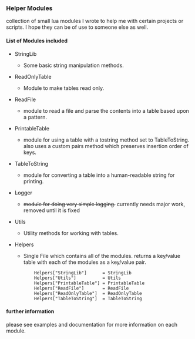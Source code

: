 ### Helper Modules  
collection of small lua modules I wrote to help me with certain projects or scripts. I hope they can be of use to someone else as well.  

#### List of Modules included 

 - StringLib  
   - Some basic string manipulation methods.  
   

 - ReadOnlyTable  
   - Module to make tables read only.  
   

 - ReadFile
   - module to read a file and parse the contents into a table based upon a pattern.  


 - PrintableTable
   - module for using a table with a tostring method set to TableToString. also uses a custom pairs method which preserves insertion order of keys.  


 - TableToString  
   - module for converting a table into a human-readable string for printing.  
   

 - ~~Logger~~
   - ~~module for doing very simple logging.~~  currently needs major work, removed until it is fixed  


 - Utils  
    - Utility methods for working with tables.  
    

 - Helpers  
    - Single File which contains all of the modules. returns a key/value table with each of the modules as a key/value pair.
        ```
            Helpers["StringLib"]      = StringLib
            Helpers["Utils"]          = Utils
            Helpers["PrintableTable"] = PrintableTable
            Helpers["ReadFile"]       = ReadFile
            Helpers["ReadOnlyTable"]  = ReadOnlyTable
            Helpers["TableToString"]  = TableToString
        ```

#### further information  
please see examples and documentation for more information on each module.  
